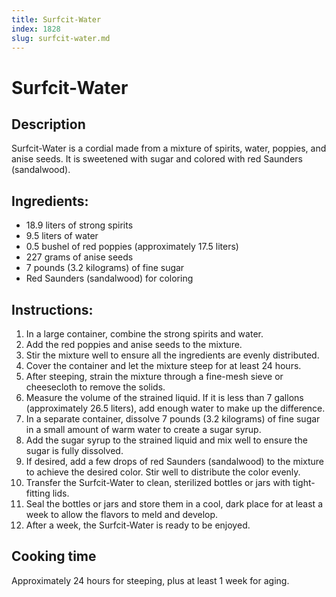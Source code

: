 ```yaml
---
title: Surfcit-Water
index: 1828
slug: surfcit-water.md
---
```


# Surfcit-Water

## Description
Surfcit-Water is a cordial made from a mixture of spirits, water, poppies, and anise seeds. It is sweetened with sugar and colored with red Saunders (sandalwood).

## Ingredients:
- 18.9 liters of strong spirits
- 9.5 liters of water
- 0.5 bushel of red poppies (approximately 17.5 liters)
- 227 grams of anise seeds
- 7 pounds (3.2 kilograms) of fine sugar
- Red Saunders (sandalwood) for coloring

## Instructions:
1. In a large container, combine the strong spirits and water.
2. Add the red poppies and anise seeds to the mixture.
3. Stir the mixture well to ensure all the ingredients are evenly distributed.
4. Cover the container and let the mixture steep for at least 24 hours.
5. After steeping, strain the mixture through a fine-mesh sieve or cheesecloth to remove the solids.
6. Measure the volume of the strained liquid. If it is less than 7 gallons (approximately 26.5 liters), add enough water to make up the difference.
7. In a separate container, dissolve 7 pounds (3.2 kilograms) of fine sugar in a small amount of warm water to create a sugar syrup.
8. Add the sugar syrup to the strained liquid and mix well to ensure the sugar is fully dissolved.
9. If desired, add a few drops of red Saunders (sandalwood) to the mixture to achieve the desired color. Stir well to distribute the color evenly.
10. Transfer the Surfcit-Water to clean, sterilized bottles or jars with tight-fitting lids.
11. Seal the bottles or jars and store them in a cool, dark place for at least a week to allow the flavors to meld and develop.
12. After a week, the Surfcit-Water is ready to be enjoyed.

## Cooking time
Approximately 24 hours for steeping, plus at least 1 week for aging.